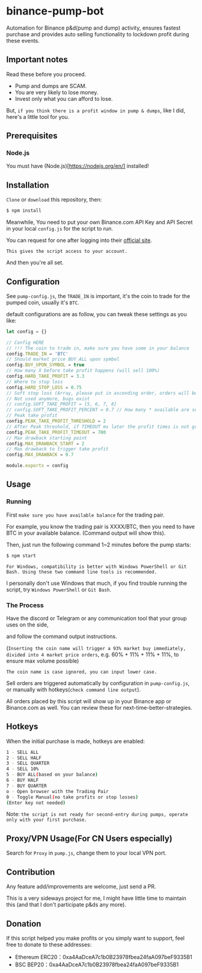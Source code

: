# binance-pump-bot

Automation for Binance p&d(pump and dump) activity, ensures fastest purchase and provides auto selling functionality to lockdown profit during these events.

## Important notes

Read these before you proceed.

- Pump and dumps are SCAM.
- You are very likely to lose money.
- Invest only what you can afford to lose.

But, `if you think there is a profit window in pump & dumps`, like I did, here's a little tool for you.

## Prerequisites

### Node.js

You must have (Node.js)[https://nodejs.org/en/] installed!

## Installation

`Clone` or `download` this repository, then:

```bash
$ npm install
```

Meanwhile, You need to put your own Binance.com API Key and API Secret in your local `config.js` for the script to run.

You can request for one after logging into their [official site](binance.com).

`This gives the script access to your account.`

And then you're all set.

## Configuration

See `pump-config.js`, the `TRADE_IN` is important, it's the coin to trade for the pumped coin, usually it's `BTC`.

default configurations are as follow, you can tweak these settings as you like:

```js
let config = {}

// Config HERE
// !!! The coin to trade in, make sure you have some in your balance
config.TRADE_IN = 'BTC'
// Should market price BUY ALL upon symbol
config.BUY_UPON_SYMBOL = true
// How many X before take profit happens (will sell 100%)
config.HARD_TAKE_PROFIT = 3.3
// Where to stop loss
config.HARD_STOP_LOSS = 0.75
// Soft stop loss (Array, please put in ascending order, orders will be put in quantity of divide of the array length, e.g length = 3 then sell 1/3 every time)
// Not used anymore, bugs exist
// config.SOFT_TAKE_PROFIT = [5, 6, 7, 8]
// config.SOFT_TAKE_PROFIT_PERCENT = 0.7 // How many * available are selling
// Peak take profit
config.PEAK_TAKE_PROFIT_THRESHOLD = 2
// After Peak threshold, if TIMEOUT ms later the profit times is not greater than right now, SELL ALL
config.PEAK_TAKE_PROFIT_TIMEOUT = 700
// Max drawback starting point
config.MAX_DRAWBACK_START = 2
// Max drawback to trigger take profit
config.MAX_DRAWBACK = 0.7

module.exports = config
```

## Usage

### Running

First `make sure you have available balance` for the trading pair.

For example, you know the trading pair is XXXX/BTC, then you need to have BTC in your available balance. (Command output will show this).

Then, just run the following command 1~2 minutes before the pump starts:

```bash
$ npm start
```

`For Windows, compatibility is better with Windows PowerShell or Git Bash. Using these two command line tools is recommended.`

I personally don't use Windows that much, if you find trouble running the script, try `Windows PowerShell` or `Git Bash`.

### The Process

Have the discord or Telegram or any communication tool that your group uses on the side,

and follow the command output instructions.

(`Inserting the coin name will trigger a 93% market buy immediately, divided into 4 market price orders`, e.g. 60% + 11% + 11% + 11%, to ensure max volume possible)

`The coin name is case ignored, you can input lower case.`

Sell orders are triggered automatically by configuration in `pump-config.js`, or manually with hotkeys(`check command line output`).

All orders placed by this script will show up in your Binance app or Binance.com as well. You can review these for next-time-better-strategies.

## Hotkeys

When the initial purchase is made, hotkeys are enabled:

```bash
1 - SELL ALL
2 - SELL HALF
3 - SELL QUARTER
4 - SELL 10%
5 - BUY ALL(based on your balance)
6 - BUY HALF
7 - BUY QUARTER
o - Open browser with the Trading Pair
0 - Toggle Manual(no take profits or stop losses)
(Enter key not needed)
```

Note: `the script is not ready for second-entry during pumps, operate only with your first purchase.`

## Proxy/VPN Usage(For CN Users especially)

Search for `Proxy` in `pump.js`, change them to your local VPN port.

## Contribution

Any feature add/improvements are welcome, just send a PR.

This is a very sideways project for me, I might have little time to maintain this (and that I don't participate p&ds any more).

## Donation

If this script helped you make profits or you simply want to support, feel free to donate to these addresses:

- Ethereum ERC20：0xa4AaDceA7c1b0B23978fbea24faA097beF9335B1
- BSC BEP20：0xa4AaDceA7c1b0B23978fbea24faA097beF9335B1

